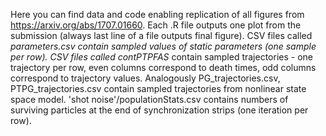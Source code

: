 Here you can find data and code enabling replication of all figures from https://arxiv.org/abs/1707.01660.
Each .R file outputs one plot from the submission (always last line of a file outputs final figure).
CSV files called *parameters.csv contain sampled values of static parameters (one sample per row).
CSV files called contPTPFAS* contain sampled trajectories - one trajectory per row, even columns correspond to death times, odd columns correspond to trajectory values.
Analogously PG_trajectories.csv, PTPG_trajectories.csv contain sampled trajectories from nonlinear state space model.
'shot noise'/populationStats.csv contains numbers of surviving particles at the end of synchronization strips (one iteration per row).

